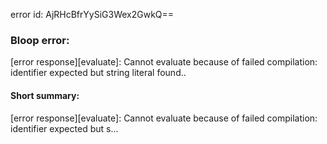 error id: AjRHcBfrYySiG3Wex2GwkQ==
### Bloop error:

[error response][evaluate]: Cannot evaluate because of failed compilation:
identifier expected but string literal found..
#### Short summary: 

[error response][evaluate]: Cannot evaluate because of failed compilation:
identifier expected but s...